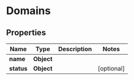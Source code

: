

# Domains


## Properties

| Name | Type | Description | Notes |
|------------ | ------------- | ------------- | -------------|
|**name** | **Object** |  |  |
|**status** | **Object** |  |  [optional] |




